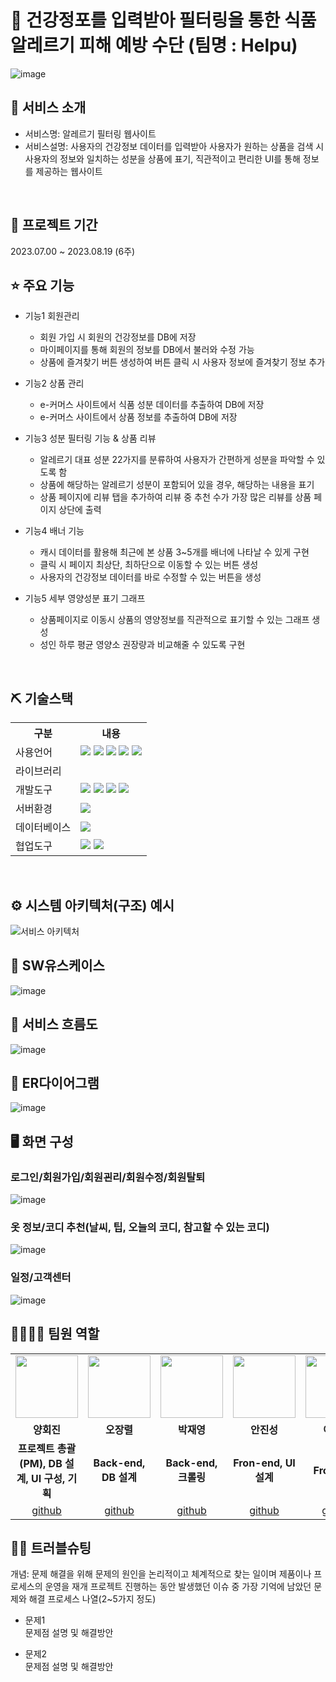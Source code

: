 # 📎 건강정포를 입력받아 필터링을 통한 식품 알레르기 피해 예방 수단 (팀명 : Helpu)
![image]()


## 👀 서비스 소개
* 서비스명:  알레르기 필터링 웹사이트
* 서비스설명: 사용자의 건강정보 데이터를 입력받아 사용자가 원하는 상품을 검색 시 사용자의 정보와 일치하는 성분을 상품에 표기, 직관적이고 편리한 UI를 통해 정보를 제공하는 웹사이트
<br>

## 📅 프로젝트 기간
2023.07.00 ~ 2023.08.19 (6주)
<br>

## ⭐ 주요 기능
* 기능1 회원관리
  * 회원 가입 시 회원의 건강정보를 DB에 저장
  * 마이페이지를 통해 회원의 정보를 DB에서 불러와 수정 가능
  * 상품에 즐겨찾기 버튼 생성하여 버튼 클릭 시 사용자 정보에 즐겨찾기 정보 추가

* 기능2 상품 관리
  * e-커머스 사이트에서 식품 성분 데이터를 추출하여 DB에 저장
  * e-커머스 사이트에서 상품 정보를 추출하여 DB에 저장
    
* 기능3 성분 필터링 기능 & 상품 리뷰
  * 알레르기 대표 성분 22가지를 분류하여 사용자가 간편하게 성분을 파악할 수 있도록 함
  * 상품에 해당하는 알레르기 성분이 포함되어 있을 경우, 해당하는 내용을 표기
  * 상품 페이지에 리뷰 탭을 추가하여 리뷰 중 추천 수가 가장 많은 리뷰를 상품 페이지 상단에 출력
    
* 기능4 배너 기능
  * 캐시 데이터를 활용해 최근에 본 상품 3~5개를 배너에 나타날 수 있게 구현
  * 클릭 시 페이지 최상단, 최하단으로 이동할 수 있는 버튼 생성
  * 사용자의 건강정보 데이터를 바로 수정할 수 있는 버튼을 생성
    
* 기능5 세부 영양성분 표기 그래프
  * 상품페이지로 이동시 상품의 영양정보를 직관적으로 표기할 수 있는 그래프 생성
  * 성인 하루 평균 영양소 권장량과 비교해줄 수 있도록 구현
<br>

## ⛏ 기술스택
<table>
    <tr>
        <th>구분</th>
        <th>내용</th>
    </tr>
    <tr>
        <td>사용언어</td>
        <td>
            <img src="https://img.shields.io/badge/Java-007396?style=for-the-badge&logo=java&logoColor=white"/>
            <img src="https://img.shields.io/badge/HTML5-E34F26?style=for-the-badge&logo=HTML5&logoColor=white"/>
            <img src="https://img.shields.io/badge/CSS3-1572B6?style=for-the-badge&logo=CSS3&logoColor=white"/>
            <img src="https://img.shields.io/badge/JavaScript-F7DF1E?style=for-the-badge&logo=JavaScript&logoColor=white"/>
            <img src="https://img.shields.io/badge/Python-3776AB?style=for-the-badge&logo=Python&logoColor=white"/>
        </td>
    </tr>
    <tr>
        <td>라이브러리</td>
        <td>
            <img>
        </td>
    </tr>
    <tr>
        <td>개발도구</td>
        <td>
            <img src="https://img.shields.io/badge/Eclipse-2C2255?style=for-the-badge&logo=Eclipse&logoColor=white"/>
            <img src="https://img.shields.io/badge/VSCode-007ACC?style=for-the-badge&logo=VisualStudioCode&logoColor=white"/>
            <img src="https://img.shields.io/badge/Anaconda-44A833?style=for-the-badge&logo=Anaconda&logoColor=white"/>
            <img src="https://img.shields.io/badge/Jupyter-F37626?style=for-the-badge&logo=Jupyter&logoColor=white"/>
        </td>
    </tr>
    <tr>
        <td>서버환경</td>
        <td>
            <img src="https://img.shields.io/badge/Apache Tomcat 9.0-D22128?style=for-the-badge&logo=Apache Tomcat&logoColor=white"/> 
        </td>
    </tr>
    <tr>
        <td>데이터베이스</td>
        <td>
            <img src="https://img.shields.io/badge/MySQL-4479A1?style=for-the-badge&logo=MySQL&logoColor=white"/>
        </td>
    </tr>
    <tr>
        <td>협업도구</td>
        <td>
            <img src="https://img.shields.io/badge/Git-F05032?style=for-the-badge&logo=Git&logoColor=white"/> 
            <img src="https://img.shields.io/badge/GitHub-181717?style=for-the-badge&logo=GitHub&logoColor=white"/>
        </td>
    </tr>
</table>


<br>

## ⚙ 시스템 아키텍처(구조) 예시 
![서비스 아키텍처](https://user-images.githubusercontent.com/25995055/169925538-15867bd9-aa0b-42fc-a39b-88981e926e51.png)
<br>

## 📌 SW유스케이스
![image](https://user-images.githubusercontent.com/25995055/178401023-9a015e66-aa6e-4d74-8564-9b1f9d306649.png)
<br>

## 📌 서비스 흐름도
![image](https://user-images.githubusercontent.com/25995055/178401048-d6484bda-a2d7-40e1-998b-2bd195cd9f89.png)
<br>

## 📌 ER다이어그램
![image](https://user-images.githubusercontent.com/25995055/169925318-102784c2-893f-4fd7-bec9-a54c44b669d4.png)
<br>

## 🖥 화면 구성

### 로그인/회원가입/회원괸리/회원수정/회원탈퇴
![image](https://user-images.githubusercontent.com/25995055/178401098-95f15a0e-a2de-415e-83d5-883bb4cb0656.png)
<br>

### 옷 정보/코디 추천(날씨, 팁, 오늘의 코디, 참고할 수 있는 코디)
![image](https://user-images.githubusercontent.com/25995055/178401127-287e6de2-4396-49fc-a107-59c4d5cd55c7.png)
<br>

### 일정/고객센터
![image](https://user-images.githubusercontent.com/25995055/178401150-861f0e93-0f40-4fae-98c1-2099bf513c8d.png)
<br>

## 👨‍👩‍👦‍👦 팀원 역할
<table>
  <tr>
    <td align="center"><img src="https://item.kakaocdn.net/do/fd49574de6581aa2a91d82ff6adb6c0115b3f4e3c2033bfd702a321ec6eda72c" width="100" height="100"/></td>
    <td align="center"><img src="https://mb.ntdtv.kr/assets/uploads/2019/01/Screen-Shot-2019-01-08-at-4.31.55-PM-e1546932545978.png" width="100" height="100"/></td>
    <td align="center"><img src="https://mblogthumb-phinf.pstatic.net/20160127_177/krazymouse_1453865104404DjQIi_PNG/%C4%AB%C4%AB%BF%C0%C7%C1%B7%BB%C1%EE_%B6%F3%C0%CC%BE%F0.png?type=w2" width="100" height="100"/></td>
    <td align="center"><img src="https://i.pinimg.com/236x/ed/bb/53/edbb53d4f6dd710431c1140551404af9.jpg" width="100" height="100"/></td>
    <td align="center"><img src="https://pbs.twimg.com/media/B-n6uPYUUAAZSUx.png" width="100" height="100"/></td>
  </tr>
  <tr>
    <td align="center"><strong>양회진</strong></td>
    <td align="center"><strong>오장렬</strong></td>
    <td align="center"><strong>박재영</strong></td>
    <td align="center"><strong>안진성</strong></td>
    <td align="center"><strong>이동우</strong></td>
  </tr>
  <tr>
    <td align="center"><b>프로젝트 총괄(PM), DB 설계, UI 구성, 기획</b></td>
    <td align="center"><b>Back-end, DB 설계</b></td>
    <td align="center"><b>Back-end, 크롤링</b></td>
    <td align="center"><b>Fron-end, UI 설계</b></td>
    <td align="center"><b>Fron-end</b></td>
  </tr>
  <tr>
    <td align="center"><a href="https://github.com/자신의username작성해주세요" target='_blank'>github</a></td>
    <td align="center"><a href="https://github.com/자신의username작성해주세요" target='_blank'>github</a></td>
    <td align="center"><a href="https://github.com/자신의username작성해주세요" target='_blank'>github</a></td>
    <td align="center"><a href="https://github.com/자신의username작성해주세요" target='_blank'>github</a></td>
    <td align="center"><a href="https://github.com/자신의username작성해주세요" target='_blank'>github</a></td>
  </tr>
</table>

## 🤾‍♂️ 트러블슈팅
개념: 문제 해결을 위해 문제의 원인을 논리적이고 체계적으로 찾는 일이며 제품이나 프로세스의 운영을 재개
프로젝트 진행하는 동안 발생했던 이슈 중 가장 기억에 남았던 문제와 해결 프로세스 나열(2~5가지 정도)
  
* 문제1<br>
 문제점 설명 및 해결방안
 
* 문제2<br>
 문제점 설명 및 해결방안
